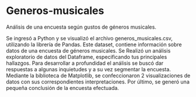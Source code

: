 # Generos-musicales
Análisis de una encuesta según gustos de géneros musicales.

Se ingresó a Python y se visualizó el archivo generos_musicales.csv, utilizando la librería de Pandas. Este dataset, contiene información sobre datos de una encuesta de géneros musicales.
Se Realizó un análisis exploratorio de datos del Dataframe, especificando tus principales hallazgos. 
Para desarrollar a profundidad el análisis se buscó dar respuestas a algunas inquietudes y a su vez segmentar la encuesta. 
Mediante la biblioteca de Matplotlib, se confeccionaron 2 visualizaciones de datos con sus correspondientes interpretaciones.
Por último, se generó una pequeña conclusión de la encuesta efectuada.
